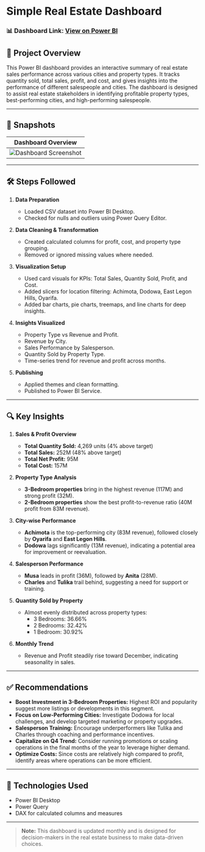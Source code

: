 # Simple Real Estate Dashboard

### 📊 Dashboard Link: [View on Power BI](https://app.powerbi.com/links/DNAX4UVg6u?ctid=0bc92751-071a-4e2c-a48b-633206fef374&pbi_source=linkShare)

## 🏡 Project Overview

This Power BI dashboard provides an interactive summary of real estate sales performance across various cities and property types. It tracks quantity sold, total sales, profit, and cost, and gives insights into the performance of different salespeople and cities. The dashboard is designed to assist real estate stakeholders in identifying profitable property types, best-performing cities, and high-performing salespeople.

---
## 📌 Snapshots

| Dashboard Overview |
|--------------------|
| ![Dashboard Screenshot](./image.png) |

---
## 🛠️ Steps Followed

1. **Data Preparation**  
   - Loaded CSV dataset into Power BI Desktop.
   - Checked for nulls and outliers using Power Query Editor.

2. **Data Cleaning & Transformation**
   - Created calculated columns for profit, cost, and property type grouping.
   - Removed or ignored missing values where needed.

3. **Visualization Setup**
   - Used card visuals for KPIs: Total Sales, Quantity Sold, Profit, and Cost.
   - Added slicers for location filtering: Achimota, Dodowa, East Legon Hills, Oyarifa.
   - Added bar charts, pie charts, treemaps, and line charts for deep insights.

4. **Insights Visualized**
   - Property Type vs Revenue and Profit.
   - Revenue by City.
   - Sales Performance by Salesperson.
   - Quantity Sold by Property Type.
   - Time-series trend for revenue and profit across months.

5. **Publishing**
   - Applied themes and clean formatting.
   - Published to Power BI Service.

---

## 🔍 Key Insights

1. **Sales & Profit Overview**
   - **Total Quantity Sold:** 4,269 units (4% above target)
   - **Total Sales:** 252M (48% above target)
   - **Total Net Profit:** 95M
   - **Total Cost:** 157M

2. **Property Type Analysis**
   - **3-Bedroom properties** bring in the highest revenue (117M) and strong profit (32M).
   - **2-Bedroom properties** show the best profit-to-revenue ratio (40M profit from 83M revenue).

3. **City-wise Performance**
   - **Achimota** is the top-performing city (83M revenue), followed closely by **Oyarifa** and **East Legon Hills**.
   - **Dodowa** lags significantly (13M revenue), indicating a potential area for improvement or reevaluation.

4. **Salesperson Performance**
   - **Musa** leads in profit (36M), followed by **Anita** (28M).
   - **Charles** and **Tulika** trail behind, suggesting a need for support or training.

5. **Quantity Sold by Property**
   - Almost evenly distributed across property types:
     - 3 Bedrooms: 36.66%
     - 2 Bedrooms: 32.42%
     - 1 Bedroom: 30.92%

6. **Monthly Trend**
   - Revenue and Profit steadily rise toward December, indicating seasonality in sales.

---

## ✅ Recommendations

- **Boost Investment in 3-Bedroom Properties:** Highest ROI and popularity suggest more listings or developments in this segment.
- **Focus on Low-Performing Cities:** Investigate Dodowa for local challenges, and develop targeted marketing or property upgrades.
- **Salesperson Training:** Encourage underperformers like Tulika and Charles through coaching and performance incentives.
- **Capitalize on Q4 Trend:** Consider running promotions or scaling operations in the final months of the year to leverage higher demand.
- **Optimize Costs:** Since costs are relatively high compared to profit, identify areas where operations can be more efficient.

---

## 📁 Technologies Used

- Power BI Desktop
- Power Query
- DAX for calculated columns and measures

---


> **Note:** This dashboard is updated monthly and is designed for decision-makers in the real estate business to make data-driven choices.

